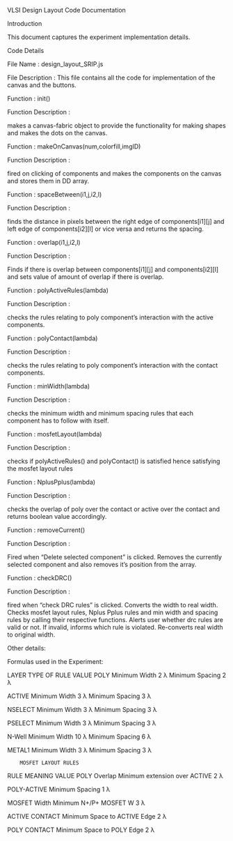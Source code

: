 VLSI Design Layout Code Documentation

Introduction

This document captures the experiment implementation details.

Code Details

File Name : design\_layout\_SRIP.js

File Description : This file contains all the code for implementation of the canvas and the buttons.

Function : init()

Function Description :

makes a canvas-fabric object to provide the functionality for making shapes and makes the dots on the canvas.

Function : makeOnCanvas(num,colorfill,imgID)

Function Description :

fired on clicking of components and makes the components on the canvas and stores them in DD array.

Function : spaceBetween(i1,j,i2,l)

Function Description :

finds the distance in pixels between the right edge of components\[i1\]\[j\] and left edge of components\[i2\]\[l\] or vice versa and returns the spacing.

Function : overlap(i1,j,i2,l)

Function Description :

Finds if there is overlap between components\[i1\]\[j\] and components\[i2\]\[l\] and sets value of amount of overlap if there is overlap.

Function : polyActiveRules(lambda)

Function Description :

checks the rules relating to poly component’s interaction with the active components.

Function : polyContact(lambda)

Function Description :

checks the rules relating to poly component’s interaction with the contact components.

Function : minWidth(lambda)

Function Description :

checks the minimum width and minimum spacing rules that each component has to follow with itself.

Function : mosfetLayout(lambda)

Function Description :

checks if polyActiveRules() and polyContact() is satisfied hence satisfying the mosfet layout rules

Function : NplusPplus(lambda)

Function Description :

checks the overlap of poly over the contact or active over the contact and returns boolean value accordingly.

Function : removeCurrent()

Function Description :

Fired when “Delete selected component” is clicked. Removes the currently selected component and also removes it’s position from the array.

Function : checkDRC()

Function Description :

fired when “check DRC rules” is clicked. Converts the width to real width. Checks mosfet layout rules, Nplus Pplus rules and min width and spacing rules by calling their respective functions. Alerts user whether drc rules are valid or not. If invalid, informs which rule is violated. Re-converts real width to original width.

Other details:

Formulas used in the Experiment:

LAYER			 TYPE OF RULE			 VALUE
POLY 			Minimum Width			 2 λ
			Minimum Spacing			 2 λ

ACTIVE 			Minimum Width			 3 λ
			Minimum Spacing			 3 λ

NSELECT 		Minimum Width			 3 λ
			Minimum Spacing			 3 λ 

PSELECT 		Minimum Width			 3 λ
			Minimum Spacing			 3 λ

N-Well			Minimum Width			 10 λ
			Minimum Spacing			 6 λ

METAL1 			Minimum Width			 3 λ
			Minimum Spacing			 3 λ 

		MOSFET LAYOUT RULES
RULE 			MEANING 			VALUE
POLY Overlap	Minimum extension over ACTIVE		2 λ

POLY-ACTIVE	Minimum Spacing				1 λ

MOSFET Width	Minimum N+/P+ MOSFET W			3 λ

ACTIVE CONTACT	Minimum Space to ACTIVE Edge		2 λ 

POLY CONTACT	Minimum Space to POLY Edge 		2 λ 







